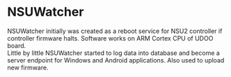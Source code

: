 # NSUWatcher

NSUWatcher initially was created as a reboot service for NSU2 controller if controller firmware halts. Software works on ARM Cortex CPU of UDOO board.\
Little by little NSUWatcher started to log data into database and become a server endpoint for Windows and Android applications. Also used to upload new firmware.
